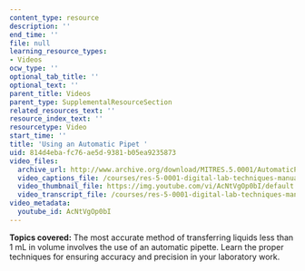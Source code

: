 ```yaml
---
content_type: resource
description: ''
end_time: ''
file: null
learning_resource_types:
- Videos
ocw_type: ''
optional_tab_title: ''
optional_text: ''
parent_title: Videos
parent_type: SupplementalResourceSection
related_resources_text: ''
resource_index_text: ''
resourcetype: Video
start_time: ''
title: 'Using an Automatic Pipet '
uid: 814d4eba-fc76-ae5d-9381-b05ea9235873
video_files:
  archive_url: http://www.archive.org/download/MITRES.5.0001/AutomaticPipet_MitDigitalLabTechniquesManual.mp4
  video_captions_file: /courses/res-5-0001-digital-lab-techniques-manual-spring-2007/ba70a4a4c1be5be3a14f4eb5cacac804_AcNtVgOp0bI.vtt
  video_thumbnail_file: https://img.youtube.com/vi/AcNtVgOp0bI/default.jpg
  video_transcript_file: /courses/res-5-0001-digital-lab-techniques-manual-spring-2007/c47aad69a6cd2c4150832121736c2a5a_AcNtVgOp0bI.pdf
video_metadata:
  youtube_id: AcNtVgOp0bI
---
```


**Topics covered:** The most accurate method of transferring liquids less than 1 mL in volume involves the use of an automatic pipette. Learn the proper techniques for ensuring accuracy and precision in your laboratory work.



